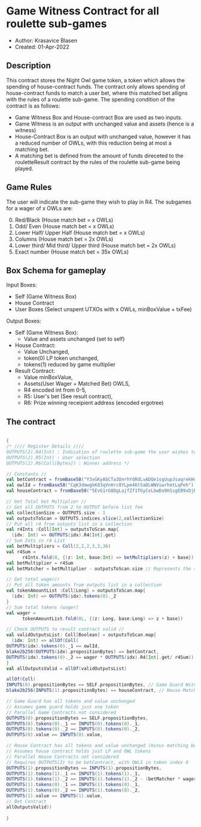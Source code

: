 # Game Witness Contract for all roulette sub-games

* Author: Krasavice Blasen
* Created: 01-Apr-2022

## Description
This contract stores the Night Owl game token, a token which allows the spending of house-contract funds. 
The contract only allows spending of house-contract funds to match a user bet, where this matched bet alligns with the rules of a roulette sub-game.
The spending condition of the contract is as follows:
- Game Witness Box and House-contract Box are used as two inputs. 
- Game Witness is an output with unchanged value and assets (hence is a witness)
- House-Contract Box is an output with unchanged value, however it has a reduced number of OWLs, with this reduction being at most a matching bet. 
- A matching bet is defined from the amount of funds direceted to the rouletteResult contract by the rules of the roulette sub-game being played.

## Game Rules
The user will indicate the sub-game they wish to play in R4.
The subgames for a wager of x OWLs are:

0. Red/Black (House match bet = x OWLs)
1. Odd/ Even (House match bet = x OWLs)
2. Lower Half/ Upper Half (House match bet = x OWLs)
3. Columns (House match bet = 2x OWLs)
4. Lower third/ Mid third/ Upper third (House match bet = 2x OWLs)
5. Exact number (House match bet = 35x OWLs)

## Box Schema for gameplay

Input Boxes:
- Self (Game Witness Box)
- House Contract 
- User Boxes (Select unspent UTXOs with x OWLs, minBoxValue + txFee)

Output Boxes:
- Self (Game Witness Box):
  - Value and assets unchanged (set to self)
- House Contract:
  - Value Unchanged, 
  - token(0) LP token unchanged,
  - tokens(1) reduced by game multiplier
- Result Contract:
  -  Value minBoxValue, 
  -  Assets(User Wager + Matched Bet) OWLS, 
  -   R4 encoded int from 0-5, 
  -  R5: User's bet (See result contract), 
  -  R6: Prize winning receipient address (encoded ergotree)



## The contract
```scala

{
/* //// Register Details ////
OUTPUTS(2).R4(Int) : Indication of roulette sub-game the user wishes to play
OUTPUTS(2).R5(Int) : User selection
OUTPUTS(2).R6(Coll[Bytes]) : Winner address */

// Constants //
val betContract = fromBase58("Y3xGKyAbCTa3DnrhYdRdLvADQe1sgUupJsaqrekHuh4") // Result Contract
val owlId = fromBase58("CqK3dmwgkK83qVnHrc8YLpm46t5aDLWNViwrhmtLqPeh")
val houseContract = fromBase58("5EvG1rG8DgLajfZf1TGyCeLbwDa9H1sgEB9xDjBdoxKk") // House contract ErgoTree

// Get Total bet Multiplier //
// Get all OUTPUTS from 2 to OUTPUT before list fee
val collectionSize = OUTPUTS.size - 1
val outputsToScan = OUTPUTS.indices.slice(2,collectionSize)
// Put all r4 from outputs list in a collection
val r4Ints :Coll[Int] = outputsToScan.map{
  (idx: Int) => OUTPUTS(idx).R4[Int].get}
// Sum Ints in r4 List
val betMultipliers = Coll(2,2,2,3,3,36)
val r4Sum = 
      r4Ints.fold(0, {(z: Int, base:Int) => betMultipliers(z) + base})
val betMultiplier = r4Sum
val betMatcher = betMultiplier - outputsToScan.size // Represents the share which the house matches

// Get total wager//
// Put all token amounts from outputs list in a collection
val tokenAmountList :Coll[Long] = outputsToScan.map{
  (idx: Int) => OUTPUTS(idx).tokens(0)._2
}
// Sum total tokens (wager)
val wager = 
      tokenAmountList.fold(0L, {(z: Long, base:Long) => z + base})

// Check OUTPUTS to result contract valid //
val validOutputsList: Coll[Boolean] = outputsToScan.map{
  (idx: Int) => allOf(Coll(
OUTPUTS(idx).tokens(0)._1 == owlId,
blake2b256(OUTPUTS(idx).propositionBytes) == betContract,
OUTPUTS(idx).tokens(0)._2 == wager * OUTPUTS(idx).R4[Int].get/ r4Sum))
}
val allOutputsValid = allOf(validOutputsList)

allOf(Coll(
INPUTS(0).propositionBytes == SELF.propositionBytes, // Game Guard Witness
blake2b256(INPUTS(1).propositionBytes) == houseContract, // House Matching Bet

// Game Guard has all tokens and value unchanged
// Assumes game guard holds just one token 
// Parallel Game Contracts not considered
OUTPUTS(0).propositionBytes == SELF.propositionBytes, 
OUTPUTS(0).tokens(0)._1 == INPUTS(0).tokens(0)._1, 
OUTPUTS(0).tokens(0)._2 == INPUTS(0).tokens(0)._2,
OUTPUTS(0).value == INPUTS(0).value,

// House Contract has all tokens and value unchanged (minus matching bet)
// Assumes house contract holds just LP and OWL tokens
// Parallel House Contracts not considered
// Requires OUTPUTS(2) to be betContract, with OWLS in token index 0
OUTPUTS(1).propositionBytes == INPUTS(1).propositionBytes, 
OUTPUTS(1).tokens(1)._1 == INPUTS(1).tokens(1)._1,
OUTPUTS(1).tokens(1)._2 == INPUTS(1).tokens(1)._2 - (betMatcher * wager / betMultiplier), // Decrease OWLS by the amount due from the house
OUTPUTS(1).tokens(0)._1 == INPUTS(1).tokens(0)._1, 
OUTPUTS(1).tokens(0)._2 == INPUTS(1).tokens(0)._2,
OUTPUTS(1).value == INPUTS(1).value,
// Bet Contract
allOutputsValid)) 
 
}
```
